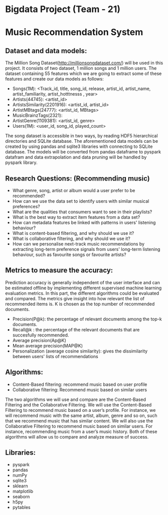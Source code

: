 # Bigdata Project (Team - 21)
# Music Recommendation System

## Dataset and data models: 
The Million Song Dataset(http://millionsongdataset.com/) will be used in this project. It consists of two dataset, 1 million songs and 1 million users. The dataset containing 55 features which we are going to extract some of these features and create our data models as follows: 
- Songs(1M): <Track_id, title, song_id, release, artist_id, artist_name, artist_familiarity, artist_hotttnesss , year>
- Artists(44745): <artist_id>
- ArtistsSimilarity(2201916): <artist_id, artist_id>
- ArtistMBtags(24777): <artist_id, MBtags> 
- MusicBrainzTags(2321): <MBtags>
- ArtistGenre(1109381): <artist_id, genre>
- Users(1M): <user_id, song_id, played_count>

 The song dataset is accessible in two ways, by reading HDF5 hierarchical directories and SQLite database. The aforementioned data models can be created by using pandas and sqlite3 libraries with connecting to SQLite database. The models will be converted from pandas dataframe to pyspark datafram and data extrapolation and data pruning will be handled by pyspark library.  

## Research Questions: (Recommending music)

- What genre, song, artist or album would a user prefer to be recommended?
- How can we use the data set to identify users with similar musical preferences?
- What are the qualities that consumers want to see in their playlists?
- What is the best way to extract item features from a data set?
- How can metadata features be linked with patterns in users' listening behaviour?
- What is content-based filtering, and why should we use it?
- What is collaborative filtering, and why should we use it?
- How can we personalise next-track music recommendations by extracting long-term preference signals from users' long-term listening behaviour, such as favourite   songs or favourite artists?

## Metrics to measure the accuracy: 
Prediction accuracy is generally independent of the user interface and can be estimated offline by implementing different supervised machine learning evaluation metrics. In this part, the different algorithms could be evaluated and compared. The metrics give insight into how relevant the list of recommended items is. K is chosen as the top number of recommended documents.

 - Precision(P@k): the percentage of relevant documents among the top-k documents.
 - Recall@k : the percentage of the relevant documents that are succesfully recommended.
 - Average precision(Ap@K) 
 - Mean average precision(MAP@K)
 - Personalization (average cosine similarity): gives the dissimilarity between users' lists of recommendations


## Algorithms:
  - Content-Based filtering: recommend music based on user profile 
  - Collaborative filtering: Recommend music based on similar users 

The two algorithms we will use and compare are the Content-Based Filtering and the Collaborative Filtering. We will use the Content-Based Filtering to recommend music based on a user’s profile. For instance, we will recommend music with the same artist, album, genre and so on, such that we recommend music that has similar content. We will also use the Collaborative Filtering to recommend music based on similar users. For instance, recommending music from a user’s music history. Both of these algorithms will allow us to compare and analyze measure of success. 

## Libraries: 
 - pyspark 
 - pandas
 - numPy
 - sqlite3
 - sklearn
 - matplotlib 
 - seaborn
 - h5py
 - pytables


